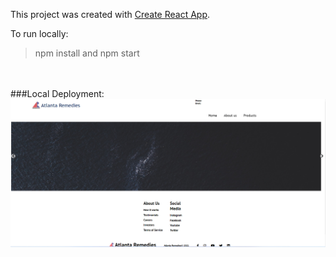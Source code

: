 This project was created with [Create React App](https://github.com/facebook/create-react-app).

To run locally:
>npm install and npm start
<br>
<br>
###Local Deployment:
<img src="Capture.PNG">
